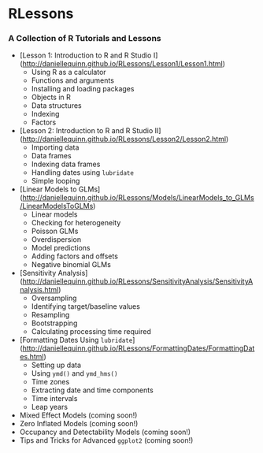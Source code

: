 # RLessons
### A Collection of R Tutorials and Lessons ###

* [Lesson 1: Introduction to R and R Studio I] (http://daniellequinn.github.io/RLessons/Lesson1/Lesson1.html)
  - Using R as a calculator
  - Functions and arguments
  - Installing and loading packages
  - Objects in R
  - Data structures
  - Indexing
  - Factors
* [Lesson 2: Introduction to R and R Studio II] (http://daniellequinn.github.io/RLessons/Lesson2/Lesson2.html)
  - Importing data
  - Data frames
  - Indexing data frames
  - Handling dates using `lubridate`
  - Simple looping
* [Linear Models to GLMs] (http://daniellequinn.github.io/RLessons/Models/LinearModels_to_GLMs/LinearModelsToGLMs)
  - Linear models
  - Checking for heterogeneity
  - Poisson GLMs
  - Overdispersion
  - Model predictions
  - Adding factors and offsets
  - Negative binomial GLMs
* [Sensitivity Analysis] (http://daniellequinn.github.io/RLessons/SensitivityAnalysis/SensitivityAnalysis.html)
  - Oversampling
  - Identifying target/baseline values
  - Resampling
  - Bootstrapping
  - Calculating processing time required
* [Formatting Dates Using `lubridate`] (http://daniellequinn.github.io/RLessons/FormattingDates/FormattingDates.html)
  - Setting up data
  - Using `ymd()` and `ymd_hms()`
  - Time zones
  - Extracting date and time components
  - Time intervals
  - Leap years
* Mixed Effect Models (coming soon!)
* Zero Inflated Models (coming soon!)
* Occupancy and Detectability Models (coming soon!)
* Tips and Tricks for Advanced `ggplot2` (coming soon!)
